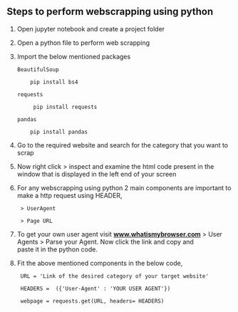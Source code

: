 ## Steps to perform webscrapping using python

1. Open jupyter notebook and create a project folder
 
2. Open a python file to perform web scrapping
   
3. Import the below mentioned packages

       BeautifulSoup

           pip install bs4
            
       requests

            pip install requests
   
       pandas

           pip install pandas
   

4. Go to the required website and search for the category that you want to scrap
  
5. Now right click > inspect and examine the html code present in the window that is displayed in the left end of your screen
  
6. For any webscrapping using python 2 main components are important to make a http request using HEADER,
  
        > UserAgent 
        
        > Page URL
 
7. To get your own user agent visit **www.whatismybrowser.com** > User Agents > Parse your Agent. Now click the link and copy and   
       paste it in the python code.

8. Fit the above mentioned components in the below code,
  
        URL = 'Link of the desired category of your target website'
  
        HEADERS =  ({'User-Agent' : 'YOUR USER AGENT'})

        webpage = requests.get(URL, headers= HEADERS)
